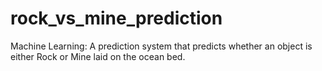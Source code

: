 # rock_vs_mine_prediction
Machine Learning: A prediction system that predicts whether an object is either Rock or Mine laid on the ocean bed. 
